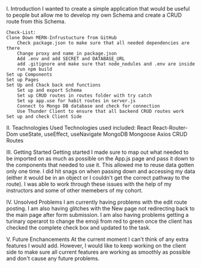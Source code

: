 I. Introduction
I wanted to create a simple application that would be useful to people but allow me to develop my own Schema and create a CRUD route from this Schema.

    Check-List:
    Clone Down MERN-Infrustucture from GitHub
        Check package.json to make sure that all needed dependencies are there
        Change proxy and name in package.json
        Add .env and add SECRET and DATABASE_URL
        add .gitignore and make sure that node_nodules and .env are inside
        run npm build
    Set up Components
    Set up Pages
    Set Up and Chack back end functions
        Set up and export Schema
        Set up CRUD routes in routes folder with try catch
        Set up app.use for habit routes in server.js
        Connect to Mongo DB database and check for connection
        Use Thunder Client to ensure that all backend CRUD routes work
    Set up and check Client Side

II. Teachnologies Used
Technologies used included:
React
React-Router-Dom
useState, useEffect, useNavigate
MongoDB
Mongoose
Axios
CRUD Routes

III. Getting Started
Getting started I made sure to map out what needed to be imported on as much as possible on the App.js page and pass it down to the components that needed to use it. This allowed me to reuse data gotten only one time. I did hit snags on when passing down and accessing my data (either it would be in an object or I couldn't get the correct pathway to the route). I was able to work through these issues with the help of my instructors and some of other memebers of my cohort.

IV. Unsolved Problems
I am currently having problems with the edit route posting.
I am also having glitches with the New page not redirecting back to the main page after form submission.
I am also having problems getting a turinary operarot to change the emoji from red to green once the client has checked the complete check box and updated to the task.

V. Future Enchancements
At the current moment I can't think of any extra features I would add. However, I would like to keep working on the client side to make sure all current features are working as smoothly as possible and don't cause any future problems.
